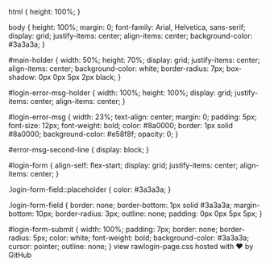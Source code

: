html {
  height: 100%;
}

body {
  height: 100%;
  margin: 0;
  font-family: Arial, Helvetica, sans-serif;
  display: grid;
  justify-items: center;
  align-items: center;
  background-color: #3a3a3a;
}

#main-holder {
  width: 50%;
  height: 70%;
  display: grid;
  justify-items: center;
  align-items: center;
  background-color: white;
  border-radius: 7px;
  box-shadow: 0px 0px 5px 2px black;
}

#login-error-msg-holder {
  width: 100%;
  height: 100%;
  display: grid;
  justify-items: center;
  align-items: center;
}

#login-error-msg {
  width: 23%;
  text-align: center;
  margin: 0;
  padding: 5px;
  font-size: 12px;
  font-weight: bold;
  color: #8a0000;
  border: 1px solid #8a0000;
  background-color: #e58f8f;
  opacity: 0;
}

#error-msg-second-line {
  display: block;
}

#login-form {
  align-self: flex-start;
  display: grid;
  justify-items: center;
  align-items: center;
}

.login-form-field::placeholder {
  color: #3a3a3a;
}

.login-form-field {
  border: none;
  border-bottom: 1px solid #3a3a3a;
  margin-bottom: 10px;
  border-radius: 3px;
  outline: none;
  padding: 0px 0px 5px 5px;
}

#login-form-submit {
  width: 100%;
  padding: 7px;
  border: none;
  border-radius: 5px;
  color: white;
  font-weight: bold;
  background-color: #3a3a3a;
  cursor: pointer;
  outline: none;
}
view rawlogin-page.css hosted with ❤ by GitHub
